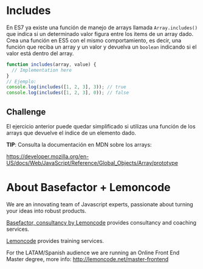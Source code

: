 # Includes

En ES7 ya existe una función de manejo de arrays llamada `Array.includes()` que indica si un determinado valor figura entre los items de un array dado.
Crea una función en ES5 con el mismo comportamiento, es decir, una función que reciba un array y un valor y devuelva un `boolean` indicando si el valor está dentro del array.

```javascript
function includes(array, value) {
  // Implementation here
}
// Ejemplo:
console.log(includes([1, 2, 3], 3)); // true
console.log(includes([1, 2, 3], 0)); // false
```

## Challenge

El ejercicio anterior puede quedar simplificado si utilizas una función de los arrays
que devuelve el índice de un elemento dado.

**TIP**: Consulta la documentación en MDN sobre los arrays:

https://developer.mozilla.org/en-US/docs/Web/JavaScript/Reference/Global_Objects/Array/prototype

# About Basefactor + Lemoncode

We are an innovating team of Javascript experts, passionate about turning your ideas into robust products.

[Basefactor, consultancy by Lemoncode](http://www.basefactor.com) provides consultancy and coaching services.

[Lemoncode](http://lemoncode.net/services/en/#en-home) provides training services.

For the LATAM/Spanish audience we are running an Online Front End Master degree, more info: http://lemoncode.net/master-frontend